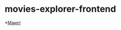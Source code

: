 # movies-explorer-frontend



*[Макет](https://www.figma.com/proto/ogZrQNnRECWnfYsa5iNClS/Diploma-(Copy)?node-id=932-4503)

